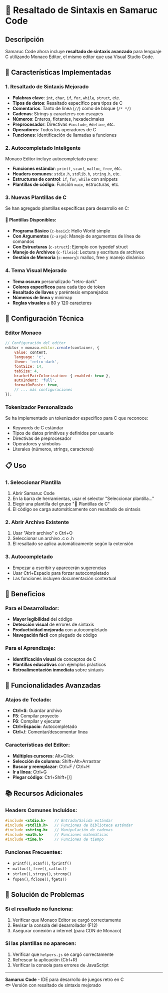 # 🎨 Resaltado de Sintaxis en Samaruc Code

## Descripción
Samaruc Code ahora incluye **resaltado de sintaxis avanzado** para lenguaje C utilizando Monaco Editor, el mismo editor que usa Visual Studio Code.

## 🚀 Características Implementadas

### 1. **Resaltado de Sintaxis Mejorado**
- **Palabras clave**: `int`, `char`, `if`, `for`, `while`, `struct`, etc.
- **Tipos de datos**: Resaltado específico para tipos de C
- **Comentarios**: Tanto de línea (`//`) como de bloque (`/* */`)
- **Cadenas**: Strings y caracteres con escapes
- **Números**: Enteros, flotantes, hexadecimales
- **Preprocesador**: Directivas `#include`, `#define`, etc.
- **Operadores**: Todos los operadores de C
- **Funciones**: Identificación de llamadas a funciones

### 2. **Autocompletado Inteligente**
Monaco Editor incluye autocompletado para:
- **Funciones estándar**: `printf`, `scanf`, `malloc`, `free`, etc.
- **Headers comunes**: `stdio.h`, `stdlib.h`, `string.h`, etc.
- **Estructuras de control**: `if`, `for`, `while` con snippets
- **Plantillas de código**: Función `main`, estructuras, etc.

### 3. **Nuevas Plantillas de C**
Se han agregado plantillas específicas para desarrollo en C:

#### 📝 **Plantillas Disponibles:**
- **Programa Básico** (`c-basic`): Hello World simple
- **Con Argumentos** (`c-args`): Manejo de argumentos de línea de comandos
- **Con Estructuras** (`c-struct`): Ejemplo con typedef struct
- **Manejo de Archivos** (`c-fileio`): Lectura y escritura de archivos
- **Gestión de Memoria** (`c-memory`): malloc, free y manejo dinámico

### 4. **Tema Visual Mejorado**
- **Tema oscuro** personalizado "retro-dark"
- **Colores específicos** para cada tipo de token
- **Resaltado de llaves** y paréntesis emparejados
- **Números de línea** y minimap
- **Reglas visuales** a 80 y 120 caracteres

## 🔧 Configuración Técnica

### Editor Monaco
```javascript
// Configuración del editor
editor = monaco.editor.create(container, {
    value: content,
    language: 'c',
    theme: 'retro-dark',
    fontSize: 14,
    tabSize: 4,
    bracketPairColorization: { enabled: true },
    autoIndent: 'full',
    formatOnPaste: true,
    // ... más configuraciones
});
```

### Tokenizador Personalizado
Se ha implementado un tokenizador específico para C que reconoce:
- Keywords de C estándar
- Tipos de datos primitivos y definidos por usuario
- Directivas de preprocesador
- Operadores y símbolos
- Literales (números, strings, caracteres)

## 📋 Uso

### 1. **Seleccionar Plantilla**
1. Abrir Samaruc Code
2. En la barra de herramientas, usar el selector "Seleccionar plantilla..."
3. Elegir una plantilla del grupo "📝 Plantillas de C"
4. El código se carga automáticamente con resaltado de sintaxis

### 2. **Abrir Archivo Existente**
1. Usar "Abrir archivo" o Ctrl+O
2. Seleccionar un archivo .c o .h
3. El resaltado se aplica automáticamente según la extensión

### 3. **Autocompletado**
- Empezar a escribir y aparecerán sugerencias
- Usar Ctrl+Espacio para forzar autocompletado
- Las funciones incluyen documentación contextual

## 🎯 Beneficios

### Para el Desarrollador:
- **Mayor legibilidad** del código
- **Detección visual** de errores de sintaxis
- **Productividad mejorada** con autocompletado
- **Navegación fácil** con plegado de código

### Para el Aprendizaje:
- **Identificación visual** de conceptos de C
- **Plantillas educativas** con ejemplos prácticos
- **Retroalimentación inmediata** sobre sintaxis

## 🚀 Funcionalidades Avanzadas

### Atajos de Teclado:
- **Ctrl+S**: Guardar archivo
- **F5**: Compilar proyecto
- **F6**: Compilar y ejecutar
- **Ctrl+Espacio**: Autocompletado
- **Ctrl+/**: Comentar/descomentar línea

### Características del Editor:
- **Múltiples cursores**: Alt+Click
- **Selección de columna**: Shift+Alt+Arrastrar  
- **Buscar y reemplazar**: Ctrl+F / Ctrl+H
- **Ir a línea**: Ctrl+G
- **Plegar código**: Ctrl+Shift+[/]

## 📚 Recursos Adicionales

### Headers Comunes Incluidos:
```c
#include <stdio.h>    // Entrada/Salida estándar
#include <stdlib.h>   // Funciones de biblioteca estándar  
#include <string.h>   // Manipulación de cadenas
#include <math.h>     // Funciones matemáticas
#include <time.h>     // Funciones de tiempo
```

### Funciones Frecuentes:
- `printf()`, `scanf()`, `fprintf()`
- `malloc()`, `free()`, `calloc()`
- `strlen()`, `strcpy()`, `strcmp()`
- `fopen()`, `fclose()`, `fgets()`

## 🐛 Solución de Problemas

### Si el resaltado no funciona:
1. Verificar que Monaco Editor se cargó correctamente
2. Revisar la consola del desarrollador (F12)
3. Asegurar conexión a internet (para CDN de Monaco)

### Si las plantillas no aparecen:
1. Verificar que `helpers.js` se cargó correctamente
2. Refrescar la aplicación (Ctrl+R)
3. Verificar la consola para errores de JavaScript

---

**Samaruc Code** - IDE para desarrollo de juegos retro en C  
🐟 Versión con resaltado de sintaxis mejorado
